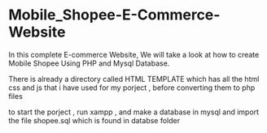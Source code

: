 # Mobile_Shopee-E-Commerce-Website

In this complete E-commerce Website, We will take a look at how to create Mobile Shopee Using PHP and Mysql Database.

There is already a directory called HTML TEMPLATE which has all the html css and js that i have used for my porject , before converting them to php files

<!-- starting the porject  -->

to start the porject , run xampp , and make a database in mysql and import the file shopee.sql which is found in databse folder
